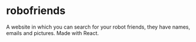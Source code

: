 # robofriends

A website in which you can search for your robot friends, they have names, emails and pictures. Made with React.
